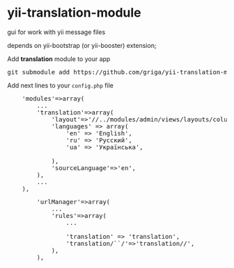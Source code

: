 yii-translation-module
======================

gui for work with yii message files

depends on yii-bootstrap (or yii-booster) extension;

Add **translation** module to your app
<pre>git submodule add https://github.com/griga/yii-translation-module.git protected/modules/translation</pre>

Add next lines to your <code>config.php</code> file
<pre>
	'modules'=>array(
        ...
        'translation'=>array(
            'layout'=>'//../modules/admin/views/layouts/column1',
            'languages' => array(
                'en' => 'English',
                'ru' => 'Русский',
                'ua' => 'Українська',

            ),
            'sourceLanguage'=>'en',
        ),
		...
	),
</pre>
<pre>
		'urlManager'=>array(
            ...
			'rules'=>array(
                ...

                'translation' => 'translation',
                'translation/`<controller:\w+>`/<action:\w+>'=>'translation/<controller>/<action>',
			),
		),
</pre>

 